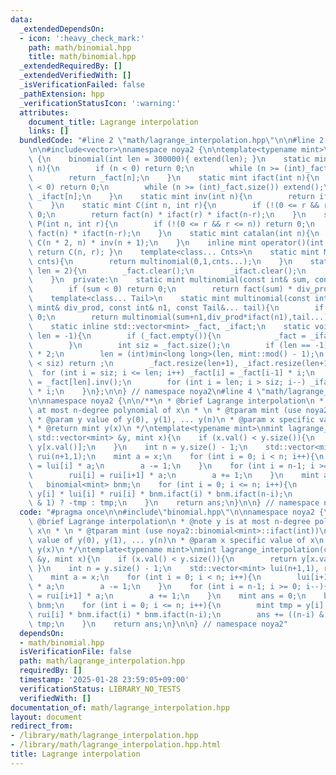 ```yaml
---
data:
  _extendedDependsOn:
  - icon: ':heavy_check_mark:'
    path: math/binomial.hpp
    title: math/binomial.hpp
  _extendedRequiredBy: []
  _extendedVerifiedWith: []
  _isVerificationFailed: false
  _pathExtension: hpp
  _verificationStatusIcon: ':warning:'
  attributes:
    document_title: Lagrange interpolation
    links: []
  bundledCode: "#line 2 \"math/lagrange_interpolation.hpp\"\n\n#line 2 \"math/binomial.hpp\"\
    \n\n#include<vector>\nnamespace noya2 {\n\ntemplate<typename mint>\nstruct binomial\
    \ {\n    binomial(int len = 300000){ extend(len); }\n    static mint fact(int\
    \ n){\n        if (n < 0) return 0;\n        while (n >= (int)_fact.size()) extend();\n\
    \        return _fact[n];\n    }\n    static mint ifact(int n){\n        if (n\
    \ < 0) return 0;\n        while (n >= (int)_fact.size()) extend();\n        return\
    \ _ifact[n];\n    }\n    static mint inv(int n){\n        return ifact(n) * fact(n-1);\n\
    \    }\n    static mint C(int n, int r){\n        if (!(0 <= r && r <= n)) return\
    \ 0;\n        return fact(n) * ifact(r) * ifact(n-r);\n    }\n    static mint\
    \ P(int n, int r){\n        if (!(0 <= r && r <= n)) return 0;\n        return\
    \ fact(n) * ifact(n-r);\n    }\n    static mint catalan(int n){\n        return\
    \ C(n * 2, n) * inv(n + 1);\n    }\n    inline mint operator()(int n, int r) {\
    \ return C(n, r); }\n    template<class... Cnts>\n    static mint M(const Cnts&...\
    \ cnts){\n        return multinomial(0,1,cnts...);\n    }\n    static void initialize(int\
    \ len = 2){\n        _fact.clear();\n        _ifact.clear();\n        extend(len);\n\
    \    }\n  private:\n    static mint multinomial(const int& sum, const mint& div_prod){\n\
    \        if (sum < 0) return 0;\n        return fact(sum) * div_prod;\n    }\n\
    \    template<class... Tail>\n    static mint multinomial(const int& sum, const\
    \ mint& div_prod, const int& n1, const Tail&... tail){\n        if (n1 < 0) return\
    \ 0;\n        return multinomial(sum+n1,div_prod*ifact(n1),tail...);\n    }\n\
    \    static inline std::vector<mint> _fact, _ifact;\n    static void extend(int\
    \ len = -1){\n        if (_fact.empty()){\n            _fact = _ifact = {1,1};\n\
    \        }\n        int siz = _fact.size();\n        if (len == -1) len = siz\
    \ * 2;\n        len = (int)min<long long>(len, mint::mod() - 1);\n        if (len\
    \ < siz) return ;\n        _fact.resize(len+1), _ifact.resize(len+1);\n      \
    \  for (int i = siz; i <= len; i++) _fact[i] = _fact[i-1] * i;\n        _ifact[len]\
    \ = _fact[len].inv();\n        for (int i = len; i > siz; i--) _ifact[i-1] = _ifact[i]\
    \ * i;\n    }\n};\n\n} // namespace noya2\n#line 4 \"math/lagrange_interpolation.hpp\"\
    \n\nnamespace noya2 {\n\n/**\n * @brief Lagrange interpolation\n * @note y is\
    \ at most n-degree polynomial of x\n * \n * @tparam mint (use noya2::binomial<mint>::ifact(int))\n\
    \ * @param y value of y(0), y(1), ... y(n)\n * @param x specific value of x\n\
    \ * @return mint y(x)\n */\ntemplate<typename mint>\nmint lagrange_interpolation(const\
    \ std::vector<mint> &y, mint x){\n    if (x.val() < y.size()){\n        return\
    \ y[x.val()];\n    }\n    int n = y.size() - 1;\n    std::vector<mint> lui(n+1,1),\
    \ rui(n+1,1);\n    mint a = x;\n    for (int i = 0; i < n; i++){\n        lui[i+1]\
    \ = lui[i] * a;\n        a -= 1;\n    }\n    for (int i = n-1; i >= 0; i--){\n\
    \        rui[i] = rui[i+1] * a;\n        a += 1;\n    }\n    mint ans = 0;\n \
    \   binomial<mint> bnm;\n    for (int i = 0; i <= n; i++){\n        mint tmp =\
    \ y[i] * lui[i] * rui[i] * bnm.ifact(i) * bnm.ifact(n-i);\n        ans += ((n-i)\
    \ & 1) ? -tmp : tmp;\n    }\n    return ans;\n}\n\n} // namespace noya2\n"
  code: "#pragma once\n\n#include\"binomial.hpp\"\n\nnamespace noya2 {\n\n/**\n *\
    \ @brief Lagrange interpolation\n * @note y is at most n-degree polynomial of\
    \ x\n * \n * @tparam mint (use noya2::binomial<mint>::ifact(int))\n * @param y\
    \ value of y(0), y(1), ... y(n)\n * @param x specific value of x\n * @return mint\
    \ y(x)\n */\ntemplate<typename mint>\nmint lagrange_interpolation(const std::vector<mint>\
    \ &y, mint x){\n    if (x.val() < y.size()){\n        return y[x.val()];\n   \
    \ }\n    int n = y.size() - 1;\n    std::vector<mint> lui(n+1,1), rui(n+1,1);\n\
    \    mint a = x;\n    for (int i = 0; i < n; i++){\n        lui[i+1] = lui[i]\
    \ * a;\n        a -= 1;\n    }\n    for (int i = n-1; i >= 0; i--){\n        rui[i]\
    \ = rui[i+1] * a;\n        a += 1;\n    }\n    mint ans = 0;\n    binomial<mint>\
    \ bnm;\n    for (int i = 0; i <= n; i++){\n        mint tmp = y[i] * lui[i] *\
    \ rui[i] * bnm.ifact(i) * bnm.ifact(n-i);\n        ans += ((n-i) & 1) ? -tmp :\
    \ tmp;\n    }\n    return ans;\n}\n\n} // namespace noya2"
  dependsOn:
  - math/binomial.hpp
  isVerificationFile: false
  path: math/lagrange_interpolation.hpp
  requiredBy: []
  timestamp: '2025-01-28 23:59:05+09:00'
  verificationStatus: LIBRARY_NO_TESTS
  verifiedWith: []
documentation_of: math/lagrange_interpolation.hpp
layout: document
redirect_from:
- /library/math/lagrange_interpolation.hpp
- /library/math/lagrange_interpolation.hpp.html
title: Lagrange interpolation
---
```

